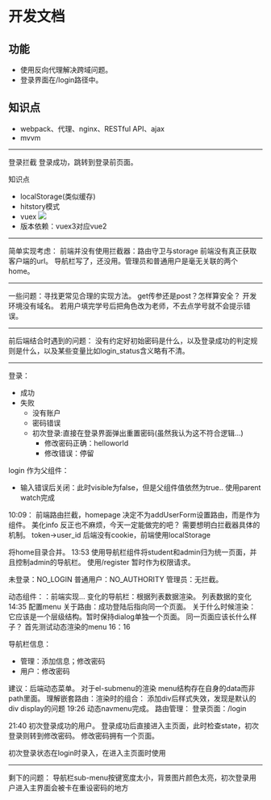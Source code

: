 # 开发文档
## 功能
- 使用反向代理解决跨域问题。
- 登录界面在/login路径中。

## 知识点
- webpack、代理、nginx、RESTful API、ajax
- mvvm

----
登录拦截
登录成功，跳转到登录前页面。


知识点
- localStorage(类似缓存)
- hitstory模式
- vuex
![](https://v3.vuex.vuejs.org/vuex.png)
- 版本依赖：vuex3对应vue2

---
简单实现考虑：
前端并没有使用拦截器：路由守卫与storage
前端没有真正获取客户端的url。
导航栏写了，还没用。管理员和普通用户是毫无关联的两个home。

---
一些问题：寻找更常见合理的实现方法。
get传参还是post？怎样算安全？
开发环境没有域名。
若用户填完学号后把角色改为老师，不去点学号就不会提示错误。

---
前后端结合时遇到的问题：
没有约定好初始密码是什么，以及登录成功的判定规则是什么，以及某些变量比如login_status含义略有不清。

---
登录：
- 成功
- 失败
    - 没有账户
    - 密码错误
    - 初次登录:直接在登录界面弹出重置密码(虽然我认为这不符合逻辑...)
        - 修改密码正确：helloworld
        - 修改错误：停留

login 作为父组件：
- 输入错误后关闭：此时visible为false，但是父组件值依然为true.. 使用parent watch完成

10:09：
前端路由拦截，homepage
决定不为addUserForm设置路由，而是作为组件。
美化info
反正也不麻烦，今天一定能做完的吧？
需要想明白拦截器具体的机制。
token->user_id
后端没有cookie，前端使用localStorage

将home目录合并。
13:53
使用导航栏组件将student和admin归为统一页面，并且控制admin的导航栏。
使用/register 暂时作为权限请求。

未登录：NO_LOGIN
普通用户：NO_AUTHORITY
管理员：无拦截。

动态组件：：前端实现...
变化的导航栏：根据列表数据渲染。
列表数据的变化
14:35
配置menu
关于路由：成功登陆后指向同一个页面。
关于什么时候渲染：它应该是一个层级结构。暂时保持dialog单独一个页面。
同一页面应该长什么样子？
首先测试动态渲染的menu
16：16

导航栏信息：
- 管理：添加信息；修改密码
- 用户：修改密码

建议：后端动态菜单。
对于el-submenu的渲染
menu结构存在自身的data而非path里面。
理解嵌套路由：渲染时的组合：<view-router>
添加div后样式失效，发现是默认的div display的问题
19:26 动态navmenu完成。
路由管理：
登录页面：/login

21:40 初次登录成功的用户。
登录成功后直接进入主页面，此时检查state，初次登录则转到修改密码。
修改密码拥有一个页面。

初次登录状态在login时录入，在进入主页面时使用

---
剩下的问题：
导航栏sub-menu按键宽度太小，背景图片颜色太亮，初次登录用户进入主界面会被卡在重设密码的地方